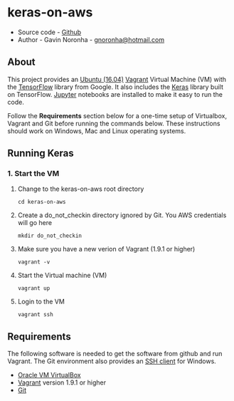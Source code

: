 # keras-on-aws

* Source code - [Github][1]
* Author - Gavin Noronha - <gnoronha@hotmail.com>

[1]: https://github.com/gavinln/keras-on-aws.git

## About

This project provides an [Ubuntu (16.04)][10] [Vagrant][20] Virtual Machine
(VM) with the [TensorFlow][30] library from Google. It also includes the
[Keras][40] library built on TensorFlow. [Jupyter][50] notebooks are installed
to make it easy to run the code.

[10]: http://releases.ubuntu.com/16.04/
[20]: http://www.vagrantup.com/
[30]: http://tensorflow.org/
[40]: https://github.com/fchollet/keras
[50]: http://jupyter.org/

Follow the **Requirements** section below for a one-time setup of Virtualbox,
Vagrant and Git before running the commands below. These instructions should
work on Windows, Mac and Linux operating systems.

## Running Keras

### 1. Start the VM

1. Change to the keras-on-aws root directory

    ```
    cd keras-on-aws
    ```

2. Create a do_not_checkin directory ignored by Git. You AWS credentials
will go here

    ```
    mkdir do_not_checkin
    ```

3. Make sure you have a new verion of Vagrant (1.9.1 or higher)

    ```
    vagrant -v
    ```

4. Start the Virtual machine (VM)

    ```
    vagrant up
    ```

5. Login to the VM

    ```
    vagrant ssh
    ```

## Requirements

The following software is needed to get the software from github and run
Vagrant. The Git environment also provides an [SSH client][200] for Windows.

* [Oracle VM VirtualBox][210]
* [Vagrant][220] version 1.9.1 or higher
* [Git][230]

[200]: http://en.wikipedia.org/wiki/Secure_Shell
[210]: https://www.virtualbox.org/
[220]: http://vagrantup.com/
[230]: http://git-scm.com/
